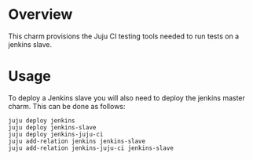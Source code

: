 # Overview

This charm provisions the Juju CI testing tools needed to run tests on a
jenkins slave.


# Usage

To deploy a Jenkins slave you will also need to deploy the jenkins master
charm. This can be done as follows:

    juju deploy jenkins
    juju deploy jenkins-slave
    juju deploy jenkins-juju-ci
    juju add-relation jenkins jenkins-slave
    juju add-relation jenkins-juju-ci jenkins-slave
